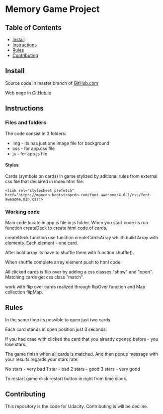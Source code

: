 # Memory Game Project

## Table of Contents

* [Install](#Install)
* [Instructions](#instructions)
* [Rules](#Rules)
* [Contributing](#contributing)

## Install

Source code in master branch of [GitHub.com](#https://github.com/kubr2017/memory-game)

Web page in [GitHub.io](#https://kubr2017.github.io/memory-game/)

## Instructions

### Files and folders

The code consist in 3 folders:
  * img - its has just one image file for background
  * css - for app.css file
  * js - for app.js file

  #### Styles

  Cards (symbols on cards) in game stylized by aditional rules from external css file that declared in index.html file:

  `<link rel="stylesheet prefetch" href="https://maxcdn.bootstrapcdn.com/font-awesome/4.6.1/css/font-awesome.min.css">`  

  ### Working code

  Main code locate in app.js file in js folder.
  When you start code its run function createDeck to create html code of cards.

  createDeck function use function createCardsArray which build Array with elements. Each element - one card.

  After bold array its have to shuffle them with function shuffle().

  When shuffle complete array element push to html code.

  All clicked cards  is flip over by adding a css classes "show" and "open".
  Matching cards get css class "match".

  work with flip over  cards realized through flipOver function and Map collection flipMap.

## Rules

In the same time its possible to open just two cards.

Each card stands in open position just 3 seconds.

If you had case with clicked the card that you already opened before - you lose stars.

The game finish when all cards is matched. And then popup message with your results regards your stars rate:

No stars - very bad
1 star - bad
2 stars - good
3 stars - very good

To restart game click restart button in right from time clock.


## Contributing

This repository is the  code for Udacity.
Contributing is will be decline.
